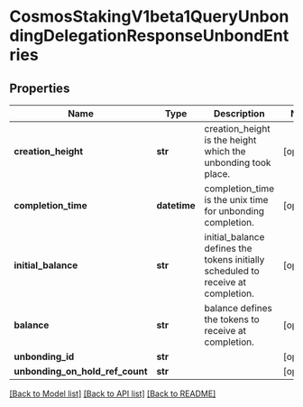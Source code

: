 # CosmosStakingV1beta1QueryUnbondingDelegationResponseUnbondEntries

## Properties
Name | Type | Description | Notes
------------ | ------------- | ------------- | -------------
**creation_height** | **str** | creation_height is the height which the unbonding took place. | [optional] 
**completion_time** | **datetime** | completion_time is the unix time for unbonding completion. | [optional] 
**initial_balance** | **str** | initial_balance defines the tokens initially scheduled to receive at completion. | [optional] 
**balance** | **str** | balance defines the tokens to receive at completion. | [optional] 
**unbonding_id** | **str** |  | [optional] 
**unbonding_on_hold_ref_count** | **str** |  | [optional] 

[[Back to Model list]](../README.md#documentation-for-models) [[Back to API list]](../README.md#documentation-for-api-endpoints) [[Back to README]](../README.md)

